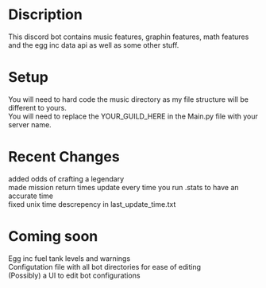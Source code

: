 # Discription
This discord bot contains music features, graphin features, math features and the egg inc data api as well as some other stuff.

# Setup
You will need to hard code the music directory as my file structure will be different to yours.\
You will need to replace the YOUR_GUILD_HERE in the Main.py file with your server name.

# Recent Changes
added odds of crafting a legendary\
made mission return times update every time you run .stats to have an accurate time\
fixed unix time descrepency in last_update_time.txt

# Coming soon
Egg inc fuel tank levels and warnings\
Configutation file with all bot directories for ease of editing\
(Possibly) a UI to edit bot configurations
